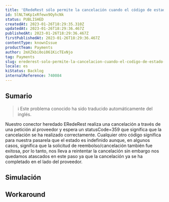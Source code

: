 ```yaml
---
title: 'ERedeRest sólo permite la cancelación cuando el código de estado es 359'
id: 5lNLTmKp1xRfewx9OyhcNk
status: PUBLISHED
createdAt: 2023-01-26T18:29:35.310Z
updatedAt: 2023-01-26T18:29:36.467Z
publishedAt: 2023-01-26T18:29:36.467Z
firstPublishedAt: 2023-01-26T18:29:36.467Z
contentType: knownIssue
productTeam: Payments
author: 2mXZkbi0oi061KicTExNjo
tag: Payments
slug: erederest-solo-permite-la-cancelacion-cuando-el-codigo-de-estado-es-359
locale: es
kiStatus: Backlog
internalReference: 740084
---
```


## Sumario

>ℹ️ Este problema conocido ha sido traducido automáticamente del inglés.


Nuestro conector heredado ERedeRest realiza una cancelación a través de una petición al proveedor y espera un statusCode=359 que significa que la cancelación se ha realizado correctamente. Cualquier otro código significa para nuestra pasarela que el estado es indefinido aunque, en algunos casos, significa que la solicitud de reembolso/cancelación también fue exitosa, por lo tanto, nos lleva a reintentar la cancelación sin embargo nos quedamos atascados en este paso ya que la cancelación ya se ha completado en el lado del proveedor.



## Simulación



## Workaround




